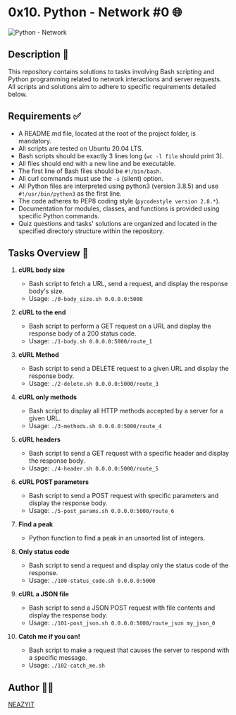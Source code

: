 # 0x10. Python - Network #0 🌐

![Python - Network](https://github.com/NEAZYIT/alx-higher_level_programming/assets/121446147/70102d8e-1ba8-49ed-8564-c7ffe77baade)

## Description 📄
This repository contains solutions to tasks involving Bash scripting and Python programming related to network interactions and server requests. All scripts and solutions aim to adhere to specific requirements detailed below.

## Requirements ✅
- A README.md file, located at the root of the project folder, is mandatory.
- All scripts are tested on Ubuntu 20.04 LTS.
- Bash scripts should be exactly 3 lines long (`wc -l file` should print 3).
- All files should end with a new line and be executable.
- The first line of Bash files should be `#!/bin/bash`.
- All curl commands must use the `-s` (silent) option.
- All Python files are interpreted using python3 (version 3.8.5) and use `#!/usr/bin/python3` as the first line.
- The code adheres to PEP8 coding style (`pycodestyle version 2.8.*`).
- Documentation for modules, classes, and functions is provided using specific Python commands.
- Quiz questions and tasks' solutions are organized and located in the specified directory structure within the repository.

## Tasks Overview 📝

1. **cURL body size**
    - Bash script to fetch a URL, send a request, and display the response body's size.
    - Usage: `./0-body_size.sh 0.0.0.0:5000`

2. **cURL to the end**
    - Bash script to perform a GET request on a URL and display the response body of a 200 status code.
    - Usage: `./1-body.sh 0.0.0.0:5000/route_1`

3. **cURL Method**
    - Bash script to send a DELETE request to a given URL and display the response body.
    - Usage: `./2-delete.sh 0.0.0.0:5000/route_3`

4. **cURL only methods**
    - Bash script to display all HTTP methods accepted by a server for a given URL.
    - Usage: `./3-methods.sh 0.0.0.0:5000/route_4`

5. **cURL headers**
    - Bash script to send a GET request with a specific header and display the response body.
    - Usage: `./4-header.sh 0.0.0.0:5000/route_5`

6. **cURL POST parameters**
    - Bash script to send a POST request with specific parameters and display the response body.
    - Usage: `./5-post_params.sh 0.0.0.0:5000/route_6`

7. **Find a peak**
    - Python function to find a peak in an unsorted list of integers.

8. **Only status code**
    - Bash script to send a request and display only the status code of the response.
    - Usage: `./100-status_code.sh 0.0.0.0:5000`

9. **cURL a JSON file**
    - Bash script to send a JSON POST request with file contents and display the response body.
    - Usage: `./101-post_json.sh 0.0.0.0:5000/route_json my_json_0`

10. **Catch me if you can!**
    - Bash script to make a request that causes the server to respond with a specific message.
    - Usage: `./102-catch_me.sh`

## Author 👩‍💻
[NEAZYIT](https://github.com/NEAZYIT)
